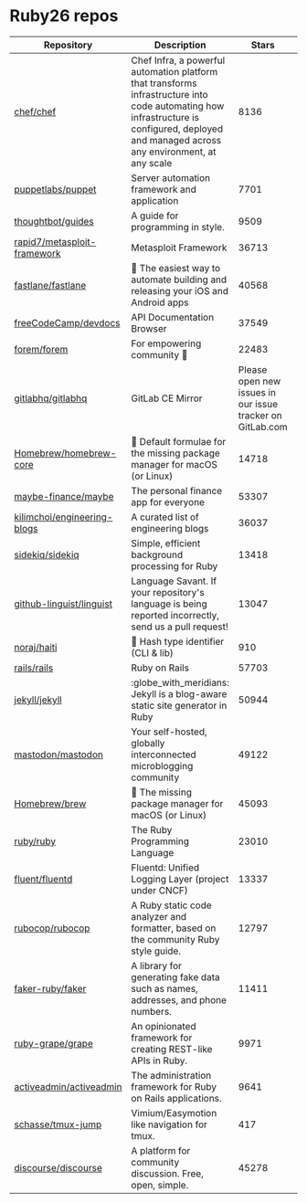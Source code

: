 # Ruby26 repos

| Repository                                                                    | Description                                                                                                                                                                                | Stars                                                     |       |
| ----------------------------------------------------------------------------- | ------------------------------------------------------------------------------------------------------------------------------------------------------------------------------------------ | --------------------------------------------------------- | ----- |
| [chef/chef](https://github.com/chef/chef)                                     | Chef Infra, a powerful automation platform that transforms infrastructure into code automating how infrastructure is configured, deployed and managed across any environment, at any scale | 8136                                                      |       |
| [puppetlabs/puppet](https://github.com/puppetlabs/puppet)                     | Server automation framework and application                                                                                                                                                | 7701                                                      |       |
| [thoughtbot/guides](https://github.com/thoughtbot/guides)                     | A guide for programming in style.                                                                                                                                                          | 9509                                                      |       |
| [rapid7/metasploit-framework](https://github.com/rapid7/metasploit-framework) | Metasploit Framework                                                                                                                                                                       | 36713                                                     |       |
| [fastlane/fastlane](https://github.com/fastlane/fastlane)                     | 🚀 The easiest way to automate building and releasing your iOS and Android apps                                                                                                            | 40568                                                     |       |
| [freeCodeCamp/devdocs](https://github.com/freeCodeCamp/devdocs)               | API Documentation Browser                                                                                                                                                                  | 37549                                                     |       |
| [forem/forem](https://github.com/forem/forem)                                 | For empowering community 🌱                                                                                                                                                                | 22483                                                     |       |
| [gitlabhq/gitlabhq](https://github.com/gitlabhq/gitlabhq)                     | GitLab CE Mirror                                                                                                                                                                           | Please open new issues in our issue tracker on GitLab.com | 24131 |
| [Homebrew/homebrew-core](https://github.com/Homebrew/homebrew-core)           | 🍻 Default formulae for the missing package manager for macOS (or Linux)                                                                                                                   | 14718                                                     |       |
| [maybe-finance/maybe](https://github.com/maybe-finance/maybe)                 | The personal finance app for everyone                                                                                                                                                      | 53307                                                     |       |
| [kilimchoi/engineering-blogs](https://github.com/kilimchoi/engineering-blogs) | A curated list of engineering blogs                                                                                                                                                        | 36037                                                     |       |
| [sidekiq/sidekiq](https://github.com/sidekiq/sidekiq)                         | Simple, efficient background processing for Ruby                                                                                                                                           | 13418                                                     |       |
| [github-linguist/linguist](https://github.com/github-linguist/linguist)       | Language Savant. If your repository's language is being reported incorrectly, send us a pull request!                                                                                      | 13047                                                     |       |
| [noraj/haiti](https://github.com/noraj/haiti)                                 | :key: Hash type identifier (CLI & lib)                                                                                                                                                     | 910                                                       |       |
| [rails/rails](https://github.com/rails/rails)                                 | Ruby on Rails                                                                                                                                                                              | 57703                                                     |       |
| [jekyll/jekyll](https://github.com/jekyll/jekyll)                             | :globe\_with\_meridians: Jekyll is a blog-aware static site generator in Ruby                                                                                                              | 50944                                                     |       |
| [mastodon/mastodon](https://github.com/mastodon/mastodon)                     | Your self-hosted, globally interconnected microblogging community                                                                                                                          | 49122                                                     |       |
| [Homebrew/brew](https://github.com/Homebrew/brew)                             | 🍺 The missing package manager for macOS (or Linux)                                                                                                                                        | 45093                                                     |       |
| [ruby/ruby](https://github.com/ruby/ruby)                                     | The Ruby Programming Language                                                                                                                                                              | 23010                                                     |       |
| [fluent/fluentd](https://github.com/fluent/fluentd)                           | Fluentd: Unified Logging Layer (project under CNCF)                                                                                                                                        | 13337                                                     |       |
| [rubocop/rubocop](https://github.com/rubocop/rubocop)                         | A Ruby static code analyzer and formatter, based on the community Ruby style guide.                                                                                                        | 12797                                                     |       |
| [faker-ruby/faker](https://github.com/faker-ruby/faker)                       | A library for generating fake data such as names, addresses, and phone numbers.                                                                                                            | 11411                                                     |       |
| [ruby-grape/grape](https://github.com/ruby-grape/grape)                       | An opinionated framework for creating REST-like APIs in Ruby.                                                                                                                              | 9971                                                      |       |
| [activeadmin/activeadmin](https://github.com/activeadmin/activeadmin)         | The administration framework for Ruby on Rails applications.                                                                                                                               | 9641                                                      |       |
| [schasse/tmux-jump](https://github.com/schasse/tmux-jump)                     | Vimium/Easymotion like navigation for tmux.                                                                                                                                                | 417                                                       |       |
| [discourse/discourse](https://github.com/discourse/discourse)                 | A platform for community discussion. Free, open, simple.                                                                                                                                   | 45278                                                     |       |
